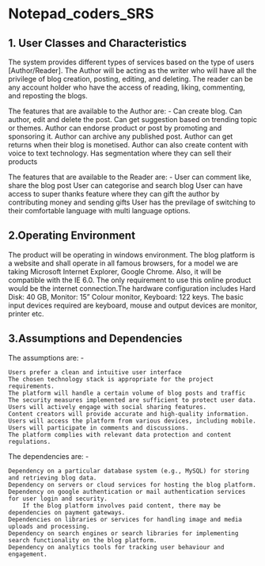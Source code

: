 # Notepad_coders_SRS

## 1.	User Classes and Characteristics 
The system provides different types of services based on the type of users [Author/Reader]. The Author will be acting as the writer who will have all the privilege of blog creation, posting, editing, and deleting. The reader can be any account holder who have the access of reading, liking, commenting, and reposting the blogs.

The features that are available to the Author are: - 
 Can create blog.
 Can author, edit and delete the post.
 Can get suggestion based on trending topic or themes.
 Author can endorse product or post by promoting and sponsoring it.
 Author can archive any published post.
 Author can get returns when their blog is monetised.
 Author can also create content with voice to text technology.
 Has segmentation where they can sell their products
        
The features that are available to the Reader are: - 
 	User can comment like, share the blog post
	User can categorise and search blog
	User can have access to super thanks feature where they can gift the author by contributing money and sending gifts
        User has the previlage of switching to their comfortable language with multi language options. 

 ## 2.Operating Environment 

The product will be operating in windows environment. The blog platform is a website and shall operate in all famous browsers, for a model we are taking Microsoft Internet Explorer, Google Chrome. Also, it will be compatible with the IE 6.0. The only requirement to use this online product would be the internet connection.The hardware configuration includes Hard Disk: 40 GB, Monitor: 15” Colour monitor, Keyboard: 122 keys. The basic input devices required are keyboard, mouse and output devices are monitor, printer etc. 

## 3.Assumptions and Dependencies 

The assumptions are: - 

	Users prefer a clean and intuitive user interface
	The chosen technology stack is appropriate for the project requirements.
	The platform will handle a certain volume of blog posts and traffic
	The security measures implemented are sufficient to protect user data.
	Users will actively engage with social sharing features.
	Content creators will provide accurate and high-quality information.
	Users will access the platform from various devices, including mobile.
	Users will participate in comments and discussions.
	The platform complies with relevant data protection and content regulations.



The dependencies are: -

	Dependency on a particular database system (e.g., MySQL) for storing and retrieving blog data.
	Dependency on servers or cloud services for hosting the blog platform.
	Dependency on google authentication or mail authentication services for user login and security.
        If the blog platform involves paid content, there may be dependencies on payment gateways.
	Dependencies on libraries or services for handling image and media uploads and processing.
	Dependency on search engines or search libraries for implementing search functionality on the blog platform.
	Dependency on analytics tools for tracking user behaviour and engagement.



